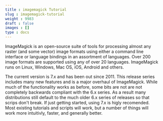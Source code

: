 ```yaml
---
title : imagemagick Tutorial
slug : imagemagick-tutorial
weight : 9983
draft : false
images : []
type : docs
---
```


ImageMagick is an open-source suite of tools for processing almost any raster (and some vector) image formats using either a command line interface or language bindings in an assortment of languages. Over 200 image formats are supported using any of over 20 languages. ImageMagick runs on Linux, Windows, Mac OS, iOS, Android and others.

The current version is 7.x and has been out since 2011. This release series includes many new features and is a major overhaul of ImageMagick. While much of the functionality works as before, some bits are not are not completely backwards compliant with the 6.x series. As a result many distributions still default to the much older 6.x series of releases so that scrips don't break. If just getting started, using 7.x is higly recomended. Most existing tutorials and scripts will work, but a number of things will work more intuitivly, faster, and generally better.



